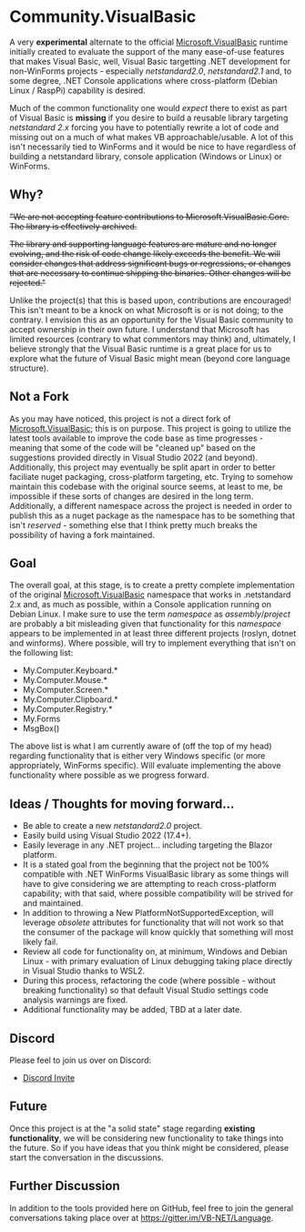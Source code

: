 # Community.VisualBasic

A very **experimental** alternate to the official [Microsoft.VisualBasic](https://github.com/dotnet/runtime/tree/master/src/libraries/Microsoft.VisualBasic.Core) runtime initially created to evaluate the support of the many ease-of-use features that makes Visual Basic, well, Visual Basic targetting .NET development for non-WinForms projects - especially *netstandard2.0*, *netstandard2.1* and, to some degree, .NET Console applications where cross-platform (Debian Linux / RaspPi) capability is desired.

Much of the common functionality one would *expect* there to exist as part of Visual Basic is **missing** if you desire to build a reusable library targeting *netstandard 2.x* forcing you have to potentially rewrite a lot of code and missing out on a much of what makes VB approachable/usable.  A lot of this isn't necessarily tied to WinForms and it would be nice to have regardless of building a netstandard library, console application (Windows or Linux) or WinForms.

## Why?

~~"We are not accepting feature contributions to Microsoft.VisualBasic.Core. The library is effectively archived.~~

~~The library and supporting language features are mature and no longer evolving, and the risk of code change likely exceeds the benefit. We will consider changes that address significant bugs or regressions, or changes that are necessary to continue shipping the binaries. Other changes will be rejected."~~

Unlike the project(s) that this is based upon, contributions are encouraged!  This isn't meant to be a knock on what Microsoft is or is not doing; to the contrary.  I envision this as an opportunity for the Visual Basic community to accept ownership in their own future.  I understand that Microsoft has limited resources (contrary to what commentors may think) and, ultimately, I believe strongly that the Visual Basic runtime is a great place for us to explore what the future of Visual Basic might mean (beyond core language structure).

## Not a Fork

As you may have noticed, this project is not a direct fork of [Microsoft.VisualBasic](https://github.com/dotnet/runtime/tree/master/src/libraries/Microsoft.VisualBasic.Core); this is on purpose.  This project is going to utilize the latest tools available to improve the code base as time progresses - meaning that some of the code will be "cleaned up" based on the suggestions provided directly in Visual Studio 2022 (and beyond).  Additionally, this project may eventually be split apart in order to better faciliate nuget packaging, cross-platform targeting, etc.  Trying to somehow maintain this codebase with the original source seems, at least to me, be impossible if these sorts of changes are desired in the long term.  Additionally, a different namespace across the project is needed in order to publish this as a nuget package as the namespace has to be something that isn't *reserved* - something else that I think pretty much breaks the possibility of having a fork maintained.

## Goal

The overall goal, at this stage, is to create a pretty complete implementation of the original [Microsoft.VisualBasic](https://github.com/dotnet/runtime/tree/master/src/libraries/Microsoft.VisualBasic.Core) namespace that works in .netstandard 2.x and, as much as possible, within a Console application running on Debian Linux.  I make sure to use the term *namespace* as *assembly*/*project* are probably a bit misleading given that functionality for this *namespace* appears to be implemented in at least three different projects (roslyn, dotnet and winforms).  Where possible, will try to implement everything that isn't on the following list:

- My.Computer.Keyboard.*
- My.Computer.Mouse.*
- My.Computer.Screen.*
- My.Computer.Clipboard.*
- My.Computer.Registry.*
- My.Forms
- MsgBox()

The above list is what I am currently aware of (off the top of my head) regarding functionality that is either very Windows specific (or more appropriately, WinForms specific).  Will evaluate implementing the above functionality where possible as we progress forward.

## Ideas / Thoughts for moving forward...

- Be able to create a new *netstandard2.0* project.  
- Easily build using Visual Studio 2022 (17.4+).  
- Easily leverage in any .NET project... including targeting the Blazor platform.
- It is a stated goal from the beginning that the project not be 100% compatible with .NET WinForms VisualBasic library as some things will have to give considering we are attempting to reach cross-platform capability; with that said, where possible compatibility will be strived for and maintained.
- In addition to throwing a New PlatformNotSupportedException, will leverage *obsolete* attributes for functionality that will not work so that the consumer of the package will know quickly that something will most likely fail.
- Review all code for functionality on, at minimum, Windows and Debian Linux - with primary evaluation of Linux debugging taking place directly in Visual Studio thanks to WSL2.  
- During this process, refactoring the code (where possible - without breaking functionality) so that default Visual Studio settings code analysis warnings are fixed. 
- Additional functionality may be added, TBD at a later date.

## Discord

Please feel to join us over on Discord:

- [Discord Invite](https://discord.gg/Y8EH5fF6WG)

## Future

Once this project is at the "a solid state" stage regarding **existing functionality**, we will be considering new functionality to take things into the future.  So if you have ideas that you think might be considered, please start the conversation in the discussions.

## Further Discussion

In addition to the tools provided here on GitHub, feel free to join the general conversations taking place over at https://gitter.im/VB-NET/Language.
